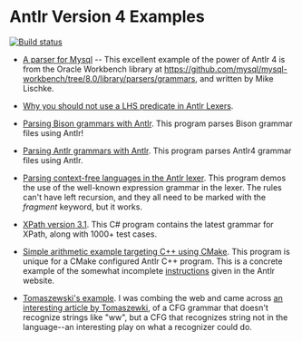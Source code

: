 # Antlr Version 4 Examples

[![Build status](https://ci.appveyor.com/api/projects/status/th2hyup4n8t5blwa?svg=true)](https://ci.appveyor.com/project/kaby76/antlrexamples)

* [A parser for Mysql](https://github.com/kaby76/AntlrExamples/tree/master/mysql) -- This excellent example of the power of Antlr 4 is from the Oracle Workbench library
at https://github.com/mysql/mysql-workbench/tree/8.0/library/parsers/grammars, and written by
Mike Lischke.

* [Why you should not use a LHS predicate in Antlr Lexers](https://github.com/kaby76/AntlrExamples/tree/master/perf).

* [Parsing Bison grammars with Antlr](https://github.com/kaby76/AntlrExamples/tree/master/Bison). This program parses Bison grammar files using Antlr!

* [Parsing Antlr grammars with Antlr](https://github.com/kaby76/AntlrExamples/tree/master/Antlr). This program parses Antlr4 grammar files using Antlr.

* [Parsing context-free languages in the Antlr lexer](https://github.com/kaby76/AntlrExamples/tree/master/lexer-as-parser). This program demos the use of the well-known expression grammar in the lexer. The rules can't have left recursion, and they all need to be marked with the _fragment_ keyword, but it works.

* [XPath version 3.1](https://github.com/kaby76/AntlrExamples/tree/master/xpath31). This C# program contains the latest grammar
for XPath, along with 1000+ test cases.

* [Simple arithmetic example targeting C++ using CMake](https://github.com/kaby76/AntlrExamples/tree/master/CMakeProject1). This program
is unique for a CMake configured Antlr C++ program. This is a concrete example of the somewhat incomplete [instructions](https://github.com/antlr/antlr4/tree/master/runtime/Cpp/cmake) given in the Antlr website.

* [Tomaszewski's example](https://github.com/kaby76/AntlrExamples/tree/master/Tomaszewski). I was combing the web and came
across [an interesting article by Tomaszewki](https://pdfs.semanticscholar.org/a8dd/2ef009df7601cdbc90332765a56a24c7821c.pdf), of a CFG grammar that doesn't recognize strings like "ww", but a CFG that
recognizes string not in the language--an interesting play on what a recognizer could do.
